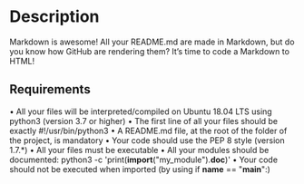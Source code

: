 # Description
Markdown is awesome! All your README.md are made in Markdown, but do you know how GitHub are rendering them?
It’s time to code a Markdown to HTML!
## Requirements
•	All your files will be interpreted/compiled on Ubuntu 18.04 LTS using python3 (version 3.7 or higher)
•	The first line of all your files should be exactly #!/usr/bin/python3
•	A README.md file, at the root of the folder of the project, is mandatory
•	Your code should use the PEP 8 style (version 1.7.*)
•	All your files must be executable
•	All your modules should be documented: python3 -c 'print(__import__("my_module").__doc__)'
•	Your code should not be executed when imported (by using if __name__ == "__main__":)

